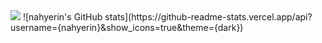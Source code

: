   <img src="https://img.shields.io/badge/Javascript-ffb13b?style=flat-square&logo=javascript&logoColor=white"/>
 ![nahyerin's GitHub stats](https://github-readme-stats.vercel.app/api?username={nahyerin}&show_icons=true&theme={dark})
